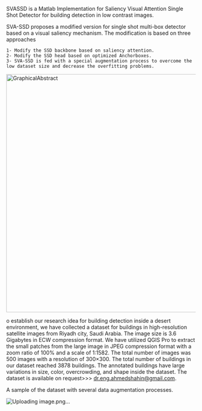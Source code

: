 SVASSD is a Matlab Implementation for Saliency Visual Attention Single Shot Detector for building detection in low contrast images.

SVA-SSD proposes a modified version for single shot multi-box detector based on a visual saliency mechanism. The modification is based on three approaches

    1- Modify the SSD backbone based on saliency attention.
    2- Modify the SSD head based on optimized Anchorboxes.
    3- SVA-SSD is fed with a special augmentation process to overcome the low dataset size and decrease the overfitting problems.


<img width="634" alt="GraphicalAbstract" src="https://user-images.githubusercontent.com/24828652/124371872-af554580-dc8e-11eb-8b77-053c4aee068a.png">



o establish our research idea for building detection inside a desert environment, we have collected a
dataset for buildings in high-resolution satellite images from Riyadh city, Saudi Arabia. The image size is
3.6 Gigabytes in ECW compression format. We have utilized QGIS Pro to extract the small patches from
the large image in JPEG compression format with a zoom ratio of 100% and a scale of 1:1582. The total number of
images was 500 images with a resolution of 300×300. The total number of buildings in our dataset reached
3878 buildings. The annotated buildings have large variations in size, color, overcrowding, and shape
inside the dataset. The dataset is available on request>>> dr.eng.ahmedshahin@gmail.com.

A sample of the dataset with several data augmentation processes.

![Uploading image.png…]()
